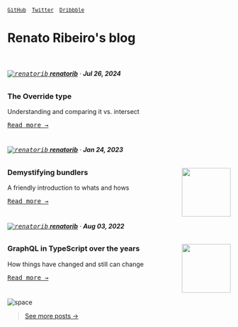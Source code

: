 <sup>

[<kbd>GitHub</kbd>](https://github.com/renatorib) ‎ ‎‎  ‎  [<kbd>Twitter</kbd>](https://twitter.com/renatoribz) ‎ ‎ ‎‎  [<kbd>Dribbble</kbd>](https://dribbble.com/renatorib)

</sup>


# Renato Ribeiro's blog

<br />

###### [<kbd>![renatorib](https://avatars.githubusercontent.com/u/3277185?s=10)</kbd> **renatorib**](/renatorib) · **Jul 26, 2024**
### The Override type

Understanding and comparing it vs. intersect

[<kbd>Read more →</kbd>](https://rena.to/blog/the-override-type)

#

###### [<kbd>![renatorib](https://avatars.githubusercontent.com/u/3277185?s=10)</kbd> **renatorib**](/renatorib) · **Jan 24, 2023**

<img src="https://user-images.githubusercontent.com/3277185/218145140-98519188-bea6-4f05-ab53-85339fbb3752.png" width="110px" align="right" />

### Demystifying bundlers
A friendly introduction to whats and hows  

[<kbd>Read more →</kbd>](https://rena.to/blog/demystifying-bundlers)

#

###### [<kbd>![renatorib](https://avatars.githubusercontent.com/u/3277185?s=10)</kbd> **renatorib**](/renatorib) · **Aug 03, 2022**

<img src="https://user-images.githubusercontent.com/3277185/217987721-5b407d33-12eb-492f-8b8c-9771078b68f3.png" width="110px" align="right" />

### GraphQL in TypeScript over the years  
How things have changed and still can change

[<kbd>Read more →</kbd>](https://rena.to/blog/graphql-in-typescript-over-the-years)

#

<img alt="space" src="https://github.com/user-attachments/assets/9e4f8878-aaed-4661-b6af-a126699888f7" />

<blockquote>

<a href="https://rena.to/">See more posts →</a>

</blockquote>
